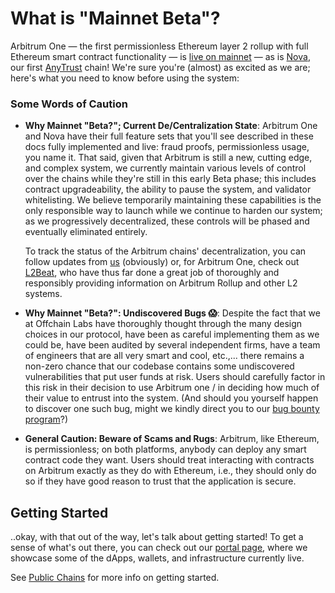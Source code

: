 # What is "Mainnet Beta"?

Arbitrum One — the first permissionless Ethereum layer 2 rollup with full Ethereum smart contract functionality — is [live on mainnet](https://offchain.medium.com/mainnet-for-everyone-27ce0f67c85e) — as is [Nova](https://medium.com/offchainlabs/its-time-for-a-new-dawn-nova-is-open-to-the-public-a081df1e4ad2), our first [AnyTrust](./inside-anytrust.md) chain! We're sure you're (almost) as excited as we are; here's what you need to know before using the system:

### Some Words of Caution

- **Why Mainnet "Beta?"; Current De/Centralization State**: Arbitrum One and Nova have their full feature sets that you'll see described in these docs fully implemented and live: fraud proofs, permissionless usage, you name it. That said, given that Arbitrum is still a new, cutting edge, and complex system, we currently maintain various levels of control over the chains while they're still in this early Beta phase; this includes contract upgradeability, the ability to pause the system, and validator whitelisting. We believe temporarily maintaining these capabilities is the only responsible way to launch while we continue to harden our system; as we progressively decentralized, these controls will be phased and eventually eliminated entirely.

  To track the status of the Arbitrum chains' decentralization, you can follow updates from [us](https://offchain.medium.com/) (obviously) or, for Arbitrum One, check out [L2Beat](https://l2beat.com/projects/arbitrum/), who have thus far done a great job of thoroughly and responsibly providing information on Arbitrum Rollup and other L2 systems.

- **Why Mainnet "Beta?": Undiscovered Bugs 😱**: Despite the fact that we at Offchain Labs have thoroughly thought through the many design choices in our protocol, have been as careful implementing them as we could be, have been audited by several independent firms, have a team of engineers that are all very smart and cool, etc.,... there remains a non-zero chance that our codebase contains some undiscovered vulnerabilities that put user funds at risk. Users should carefully factor in this risk in their decision to use Arbitrum one / in deciding how much of their value to entrust into the system. (And should you yourself happen to discover one such bug, might we kindly direct you to our [bug bounty program](https://immunefi.com/bounty/arbitrum/)?)

- **General Caution: Beware of Scams and Rugs**: Arbitrum, like Ethereum, is permissionless; on both platforms, anybody can deploy any smart contract code they want. Users should treat interacting with contracts on Arbitrum exactly as they do with Ethereum, i.e., they should only do so if they have good reason to trust that the application is secure.

## Getting Started

..okay, with that out of the way, let's talk about getting started! To get a sense of what's out there, you can check out our [portal page](https://portal.arbitrum.one/), where we showcase some of the dApps, wallets, and infrastructure currently live.

See [Public Chains](./public-chains.md) for more info on getting started.
